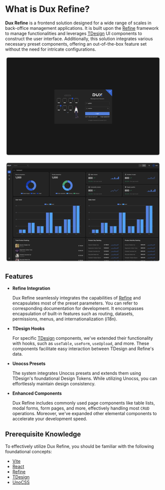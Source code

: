 # What is Dux Refine?

**Dux Refine** is a frontend solution designed for a wide range of scales in back-office management applications. It is built upon the [Refine](https://refine.dev/) framework to manage functionalities and leverages [TDesign](https://tdesign.tencent.com/react) UI components to construct the user interface. Additionally, this solution integrates various necessary preset components, offering an out-of-the-box feature set without the need for intricate configurations.

![login](/public/login.jpg)

![page](/public/page.jpg)
## Features

- **Refine Integration**

  Dux Refine seamlessly integrates the capabilities of [Refine](https://refine.dev/) and encapsulates most of the preset parameters. You can refer to corresponding documentation for development. It encompasses encapsulation of built-in features such as routing, datasets, permissions, menus, and internationalization (i18n).

- **TDesign Hooks**

  For specific [TDesign](https://tdesign.tencent.com/react) components, we've extended their functionality with hooks, such as `useTable`, `useForm`, `useUpload`, and more. These components facilitate easy interaction between TDesign and Refine's data.

- **Unocss Presets**

  The system integrates Unocss presets and extends them using TDesign's foundational Design Tokens. While utilizing Unocss, you can effortlessly maintain design consistency.

- **Enhanced Components**

  Dux Refine includes commonly used page components like table lists, modal forms, form pages, and more, effectively handling most `CRUD` operations. Moreover, we've expanded other elemental components to accelerate your development speed.

## Prerequisite Knowledge

To effectively utilize Dux Refine, you should be familiar with the following foundational concepts:

- [Vite](https://vitejs.dev)
- [React](https://react.dev)
- [Refine](https://refine.dev/)
- [TDesign](https://tdesign.tencent.com/react)
- [UnoCSS](https://unocss.dev)
